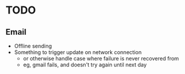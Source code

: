 # TODO

## Email
- Offline sending
- Something to trigger update on network connection
	- or otherwise handle case where failure is never recovered from
	- eg, gmail fails, and doesn't try again until next day


